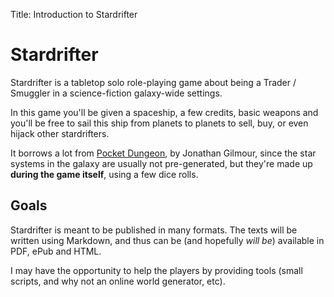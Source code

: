 Title: Introduction to Stardrifter

# Stardrifter

Stardrifter is a tabletop solo role-playing game about being a Trader / Smuggler
in a science-fiction galaxy-wide settings.

In this game you'll be given a spaceship, a few credits, basic weapons and
you'll be free to sail this ship from planets to planets to sell, buy, or even
hijack other stardrifters.

It borrows a lot from [Pocket Dungeon][Pocket Dungeon], by Jonathan Gilmour,
since the star systems in the galaxy are usually not pre-generated, but they're
made up **during the game itself**, using a few dice rolls.

## Goals

Stardrifter is meant to be published in many formats. The texts will be written
using Markdown, and thus can be (and hopefully *will be*) available in PDF, ePub
and HTML.

I may have the opportunity to help the players by providing tools (small scripts,
and why not an online world generator, etc).

[Pocket Dungeon]: http://boardgamegeek.com/boardgame/42361/pocket-dungeon
